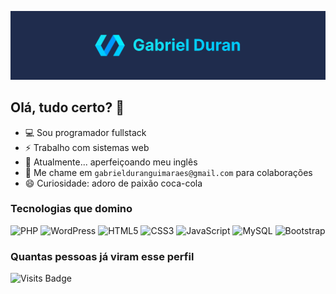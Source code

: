 ![Gabriel Duran](/banner.svg)

## Olá, tudo certo? 👋

- 💻 Sou programador fullstack
- ⚡ Trabalho com sistemas web
- 🌱 Atualmente... aperfeiçoando meu inglês
- 💬 Me chame em `gabrielduranguimaraes@gmail.com`  para colaborações
- 😄 Curiosidade: adoro de paixão coca-cola  

### Tecnologias que domino

![PHP](https://img.shields.io/badge/php-%23777BB4.svg?style=for-the-badge&logo=php&logoColor=white) ![WordPress](https://img.shields.io/badge/WordPress-%23117AC9.svg?style=for-the-badge&logo=WordPress&logoColor=white) ![HTML5](https://img.shields.io/badge/html5-%23E34F26.svg?style=for-the-badge&logo=html5&logoColor=white) ![CSS3](https://img.shields.io/badge/css3-%231572B6.svg?style=for-the-badge&logo=css3&logoColor=white) ![JavaScript](https://img.shields.io/badge/javascript-%23323330.svg?style=for-the-badge&logo=javascript&logoColor=%23F7DF1E) ![MySQL](https://img.shields.io/badge/mysql-%2300f.svg?style=for-the-badge&logo=mysql&logoColor=white) ![Bootstrap](https://img.shields.io/badge/bootstrap-%23563D7C.svg?style=for-the-badge&logo=bootstrap&logoColor=white)

### Quantas pessoas já viram esse perfil
![Visits Badge](https://badges.pufler.dev/visits/gabriel-duran/gabriel-duran)
